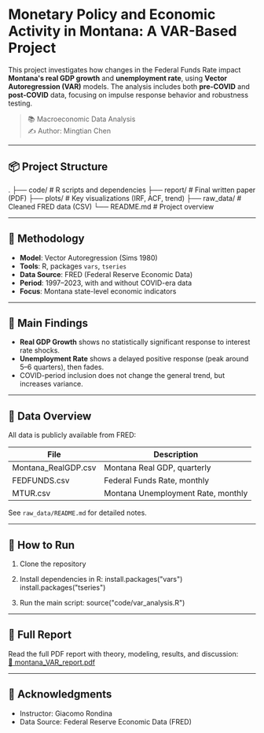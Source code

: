 # Monetary Policy and Economic Activity in Montana: A VAR-Based Project

This project investigates how changes in the Federal Funds Rate impact **Montana's real GDP growth** and **unemployment rate**, using **Vector Autoregression (VAR)** models. The analysis includes both **pre-COVID** and **post-COVID** data, focusing on impulse response behavior and robustness testing.

> 📚  Macroeconomic Data Analysis  
> ✍️ Author: Mingtian Chen

---

## 📦 Project Structure

. ├── code/ # R scripts and dependencies ├── report/ # Final written paper (PDF) ├── plots/ # Key visualizations (IRF, ACF, trend) ├── raw_data/ # Cleaned FRED data (CSV) └── README.md # Project overview


---

## 🧪 Methodology

- **Model**: Vector Autoregression (Sims 1980)
- **Tools**: R, packages `vars`, `tseries`
- **Data Source**: FRED (Federal Reserve Economic Data)
- **Period**: 1997–2023, with and without COVID-era data
- **Focus**: Montana state-level economic indicators

---

## 📌 Main Findings

- **Real GDP Growth** shows no statistically significant response to interest rate shocks.
- **Unemployment Rate** shows a delayed positive response (peak around 5–6 quarters), then fades.
- COVID-period inclusion does not change the general trend, but increases variance.

---

## 📂 Data Overview

All data is publicly available from FRED:

| File                | Description                             |
|---------------------|-----------------------------------------|
| Montana_RealGDP.csv | Montana Real GDP, quarterly             |
| FEDFUNDS.csv        | Federal Funds Rate, monthly             |
| MTUR.csv            | Montana Unemployment Rate, monthly      |

See `raw_data/README.md` for detailed notes.

---

## 🧰 How to Run

1. Clone the repository
2. Install dependencies in R:
   install.packages("vars")
   install.packages("tseries")

3. Run the main script:
   source("code/var_analysis.R")

---

## 📝 Full Report

Read the full PDF report with theory, modeling, results, and discussion:  
[📄 montana_VAR_report.pdf](report/montana_VAR_report.pdf)


---

## 🙌 Acknowledgments

- Instructor: Giacomo Rondina
- Data Source: Federal Reserve Economic Data (FRED)


